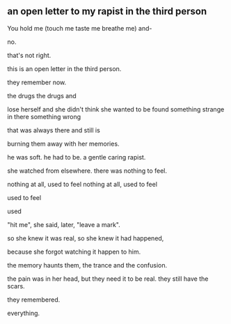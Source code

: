 ## an open letter to my rapist in the third person

You hold me 
        (touch me taste me breathe me) 
and-

no.

that's not right.

this is an open letter in the third person.

they remember now.

the drugs the drugs and

lose herself and she didn't think she wanted to be found
something strange in there something wrong

that was always there and still is

burning them away with her memories.

he was soft. he had to be.
a gentle caring rapist.

she watched from elsewhere. there was nothing to feel.

nothing at all, used to feel
nothing at all, used to feel

used to feel

used

"hit me", she said, later, "leave a mark".

so she knew it was real,
   so she knew it had happened,

because she forgot watching it happen to him.

the memory haunts them, the trance and the confusion.

the pain was in her head, but they need it to be real.
they still have the scars.

they remembered.

everything.
